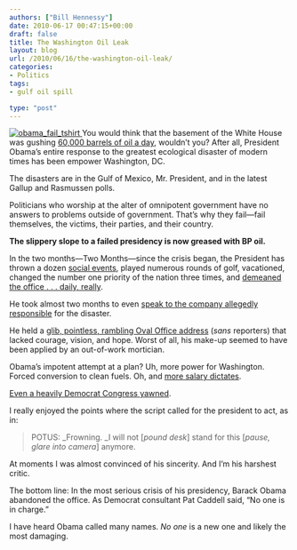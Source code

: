```yaml
---
authors: ["Bill Hennessy"]
date: 2010-06-17 00:47:15+00:00
draft: false
title: The Washington Oil Leak
layout: blog
url: /2010/06/16/the-washington-oil-leak/
categories:
- Politics
tags:
- gulf oil spill

type: "post"
---
```


[![obama_fail_tshirt](https://hennessysview.com/wp-content/uploads/2010/06/obama_fail_tshirt_thumb.jpg)
](https://hennessysview.com/wp-content/uploads/2010/06/obama_fail_tshirt.jpg) You would think that the basement of the White House was gushing [60,000 barrels of oil a day](https://www.businessweek.com/news/2010-06-16/bp-gulf-well-gushing-as-much-as-60-000-barrels-a-day-update3-.html), wouldn’t you? After all, President Obama’s entire response to the greatest ecological disaster of modern times has been empower Washington, DC.

 

The disasters are in the Gulf of Mexico, Mr. President, and in the latest Gallup and Rasmussen polls. 

 

Politicians who worship at the alter of omnipotent government have no answers to problems outside of government. That’s why they fail—fail themselves, the victims, their parties, and their country. 

 

**The slippery slope to a failed presidency is now greased with BP oil.**

 

In the two months—Two Months—since the crisis began, the President has thrown a dozen [social events](https://www.nypost.com/p/news/opinion/opedcolumnists/president_party_boy_OWO4d25FxSlnKofFkCkEZJ), played numerous rounds of golf, vacationed, changed the number one priority of the nation three times, and [demeaned the office . . . daily, really](https://www.youtube.com/watch?v=mJH-fLCgdWM). 

 

He took almost two months to even [speak to the company allegedly responsible](https://www.reuters.com/article/latestCrisis/idUSN16174261) for the disaster.

 

He held a [glib, pointless, rambling Oval Office address](https://www.politico.com/news/stories/0610/38609.html) (_sans_ reporters) that lacked courage, vision, and hope. Worst of all, his make-up seemed to have been applied by an out-of-work mortician.

 

Obama’s impotent attempt at a plan? Uh, more power for Washington. Forced conversion to clean fuels. Oh, and [more salary dictates](https://www.reuters.com/article/idUSTRE65F5KI20100616).

 

[Even a heavily Democrat Congress yawned](https://www.reuters.com/article/idUSTRE65F56220100616).

 

I really enjoyed the points where the script called for the president to act, as in:

 

>   
> 
> POTUS: _Frowning. _I will not [_pound desk_] stand for this [_pause, glare into camera_] anymore.
> 
> 

 

At moments I was almost convinced of his sincerity. And I’m his harshest critic.

 

The bottom line: In the most serious crisis of his presidency, Barack Obama abandoned the office. As Democrat consultant Pat Caddell said, “No one is in charge.” 

 

I have heard Obama called many names. _No one_ is a new one and likely the most damaging. 
